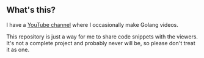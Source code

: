 ## What's this?

I have a [YouTube channel](https://www.youtube.com/@cdruc) where I occasionally make Golang videos.

This repository is just a way for me to share code snippets with the viewers. It's not a complete project and probably never will be, so please don't treat it as one.